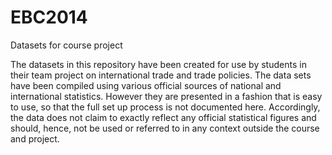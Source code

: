 # EBC2014
Datasets for course project

The datasets in this repository have been created for use by students in their team project on international trade and trade policies. The data sets have been compiled using various official sources of national and international statistics. However they are presented in a fashion that is easy to use, so that the full set up process is not documented here. Accordingly, the data does not claim to exactly reflect any official statistical figures and should, hence, not be used or referred to in any context outside the course and project. 
